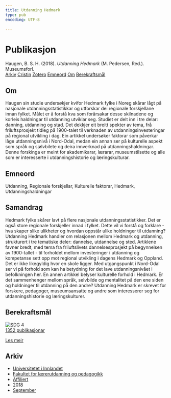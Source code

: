 ```yaml
---
title: Utdanning Hedmark
type: pub
encoding: UTF-8

---
```

<h1>Publikasjon</h1>
<article id="csl-bib-container-T6G2DTST" class="csl-bib-container">
  <div class="csl-bib-body"> <div class="csl-entry">Haugen, B. S. H. (2018). <i>Utdanning Hedmark</i> (M. Pedersen, Red.). Museumsforl.</div> </div>
  <div class="csl-bib-buttons">
    <a href="#taxonomy-article-T6G2DTST" alt="archive" class="csl-bib-button">Arkiv</a>
    <a href="https://app.cristin.no/results/show.jsf?id=1608700" alt="Cristin" class="csl-bib-button">Cristin</a>
    <a href="http://zotero.org/groups/5881554/items/T6G2DTST" alt="Zotero" class="csl-bib-button">Zotero</a>
    <a href="#keywords-article-T6G2DTST" alt="keywords" class="csl-bib-button">Emneord</a>
    <a href="#about-article-T6G2DTST" alt="about_pub" class="csl-bib-button">Om</a>
    <a href="#sdg-article-T6G2DTST" alt="sdg" class="csl-bib-button">Berekraftsmål</a>
  </div>
  <div id="csl-bib-meta-container-T6G2DTST"></div>
</article>
<div id="csl-bib-meta-T6G2DTST" class="csl-bib-meta">
  <article id="about-article-T6G2DTST" class="about_pub-article">
    <h1>Om</h1>
    Haugen sin studie undersøkjer kvifor Hedmark fylke i Noreg skårar lågt på nasjonale utdanningsstatistikkar og utforskar dei regionale forskjellane innan fylket. Målet er å forstå kva som forårsakar desse skilnadene og korleis haldningar til utdanning utviklar seg. Studiet er delt inn i tre delar: danning, utdanning og stad. Det dekkjer eit breitt spekter av tema, frå friluftsprosjekt tidleg på 1900-talet til verknaden av utdanningsinvesteringar på regional utvikling i dag. Ein artikkel undersøker faktorar som påverkar låge utdanningsnivå i Nord-Odal, medan ein annan ser på kulturelle aspekt som språk og sjølvbilete og deira innverknad på utdanningshaldningar. Denne forskinga er meint for akademikarar, lærarar, museumstilsette og alle som er interesserte i utdanningshistorie og læringskulturar.
  </article>
  <article id="keywords-article-T6G2DTST" class="keywords-article">
    <h1>Emneord</h1>
    Utdanning, Regionale forskjellar, Kulturelle faktorar, Hedmark, Utdanningshaldningar
  </article>
  <article id="abstract-article-T6G2DTST" class="abstract-article">
    <h1>Samandrag</h1>
    Hedmark fylke skårer lavt på flere nasjonale utdanningsstatistikker. Det er også store regionale forskjeller innad i fylket. Dette vil vi forstå og forklare - hva skaper slike ulikheter og hvordan oppstår ulike holdninger til utdanning? Utdanning Hedmark handler om relasjonen mellom Hedmark og utdanning, strukturert i tre tematiske deler: dannelse, utdannelse og sted. Artiklene favner bredt, med tema fra friluftslivets dannelsesprosjekt på begynnelsen av 1900-tallet - til forholdet mellom investeringer i utdanning og kompetanse sett opp mot regional utvikling i dagens Hedmark og Oppland. Det er ikke likegyldig hvor en skole ligger. Med utgangspunkt i Nord-Odal ser vi på forhold som kan ha betydning for det lave utdanningsnivået i befolkningen her. En annen artikkel belyser kulturelle forhold i Hedmark. Er det sammenhenger mellom språk, selvbilde og mentalitet på den ene siden og holdninger til utdanning på den andre? Utdanning Hedmark er skrevet for forskere, pedagoger, museumsansatte og andre som interesserer seg for utdanningshistorie og læringskulturer.
  </article>
  <article id="sdg-article-T6G2DTST" class="sdg-article">
    <h1>Berekraftsmål</h1>
    <div class="sdg-container"><div id="sdg4" class="sdg">
        <img src="{{< params subfolder >}}images/sdg/sdg04_nn.png" class="image" alt="SDG 4">
        <div class="sdg-overlay">
          <a href="{{< params subfolder >}}nn/archive/?sdg=4#archive" class="sdg-publication-count"><span>1352</span> publikasjonar</a>
          <p><a href="https://fn.no/om-fn/fns-baerekraftsmaal/god-utdanning?lang=nno-NO" class="sdg-read-more">Les meir</a></p>
        </div>
      </div></div>
  </article>
  <article id="taxonomy-article-T6G2DTST" class="taxonomy-article">
    <h1>Arkiv</h1>
    <ul>
      <li><a href="{{< params subfolder >}}nn/archive/?key=3DCRN523">Universitetet i Innlandet</a></li>
      <li><a href="{{< params subfolder >}}nn/archive/?key=WYNZA47F">Fakultet for lærerutdanning og pedagogikk</a></li>
      <li><a href="{{< params subfolder >}}nn/archive/?key=2ZAN5K7T">Affiliert</a></li>
      <li><a href="{{< params subfolder >}}nn/archive/?key=QU482WF9">2018</a></li>
      <li><a href="{{< params subfolder >}}nn/archive/?key=WMGWHFDI">September</a></li>
    </ul>
  </article>
</div>
